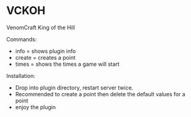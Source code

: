 VCKOH
=====

VenomCraft King of the Hill

Commands:
* info = shows plugin info
* create = creates a point 
* times = shows the times a game will start

Installation:
* Drop into plugin directory, restart server twice.
* Recommended to create a point then delete the default values for a point
* enjoy the plugin
